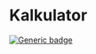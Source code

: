 # Kalkulator 
[![Generic badge](https://img.shields.io/badge/<SUBJECT>-<STATUS>-<COLOR>.svg)](https://shields.io/)
